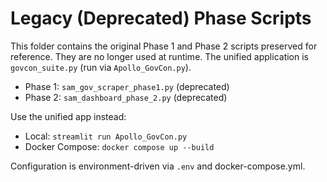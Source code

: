 # Legacy (Deprecated) Phase Scripts

This folder contains the original Phase 1 and Phase 2 scripts preserved for reference.
They are no longer used at runtime. The unified application is `govcon_suite.py` (run via `Apollo_GovCon.py`).

- Phase 1: `sam_gov_scraper_phase1.py` (deprecated)
- Phase 2: `sam_dashboard_phase_2.py` (deprecated)

Use the unified app instead:

- Local: `streamlit run Apollo_GovCon.py`
- Docker Compose: `docker compose up --build`

Configuration is environment-driven via `.env` and docker-compose.yml.

